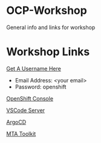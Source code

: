 # OCP-Workshop
General info and links for workshop

# Workshop Links
[Get A Username Here](https://get-a-username-dev-guides.apps.cluster-wclxl.wclxl.sandbox6.opentlc.com/)

- Email Address: \<your email>
- Password: openshift

[OpenShift Console](https://console-openshift-console.apps.cluster-wclxl.wclxl.sandbox6.opentlc.com)

[VSCode Server](https://www.example.com)

[ArgoCD](https://www.example.com)

[MTA Toolkit](https://www.example.com)
